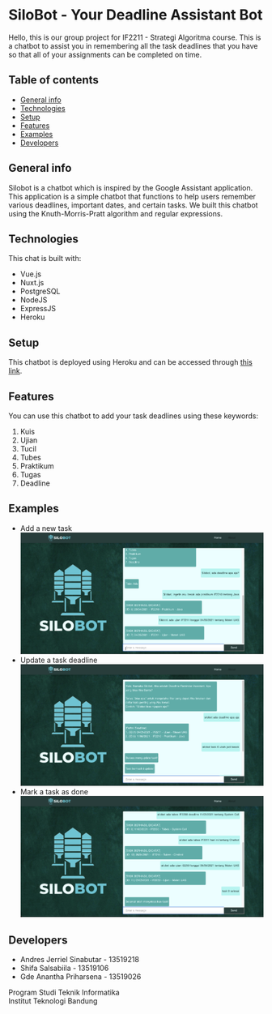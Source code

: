 # SiloBot - Your Deadline Assistant Bot
Hello, this is our group project for IF2211 - Strategi Algoritma course. This is a chatbot to assist you in remembering all the task deadlines that you have so that all of your assignments can be completed on time.

## Table of contents
* [General info](#general-info)
* [Technologies](#technologies)
* [Setup](#setup)
* [Features](#features)
* [Examples](#examples)
* [Developers](#developers)

## General info
Silobot is a chatbot which is inspired by the Google Assistant application. This application is a simple chatbot that functions to help users remember various deadlines, important dates, and certain tasks. We built this chatbot using the Knuth-Morris-Pratt algorithm and regular expressions.

## Technologies
This chat is built with:
* Vue.js
* Nuxt.js
* PostgreSQL
* NodeJS
* ExpressJS
* Heroku

## Setup
This chatbot is deployed using Heroku and can be accessed through [this link](https://silobot-if.herokuapp.com).

## Features
You can use this chatbot to add your task deadlines using these keywords:
1. Kuis 
2. Ujian 
3. Tucil 
4. Tubes 
5. Praktikum 
6. Tugas 
7. Deadline

## Examples
* Add a new task
![Add a new task](./images/addnewtask.png)
* Update a task deadline
![Update a task deadline](./images/updatetask.png)
* Mark a task as done
![Mark a task as done](./images/markasdone.png)

## Developers
* Andres Jerriel Sinabutar - 13519218
* Shifa Salsabiila - 13519106
* Gde Anantha Priharsena - 13519026

Program Studi Teknik Informatika </br>
Institut Teknologi Bandung
